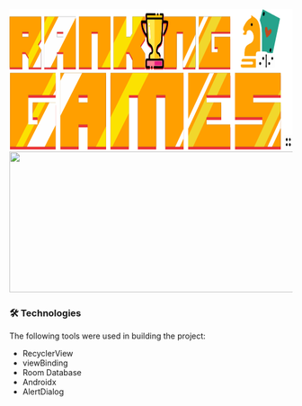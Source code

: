 <img width="700px" height="250px" src = "https://github.com/iguleal/ranking_games/blob/main/app/src/main/res/drawable/logo.png">
<img width="700px" height="250px" src = "https://github.com/iguleal/ranking_games/blob/main/app/src/main/res/gif/gif_ranking_games.gif">

### 🛠 Technologies
The following tools were used in building the project:

- RecyclerView
- viewBinding
- Room Database
- Androidx
- AlertDialog

